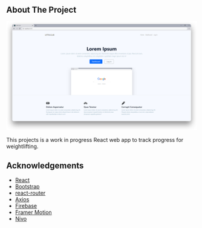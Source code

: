 <!-- ABOUT THE PROJECT -->

## About The Project

[![Product Name Screen Shot][product-screenshot]](https://github.com/danielolaszy/lifting-app)

This projects is a work in progress React web app to track progress for weightlifting.

<!-- ACKNOWLEDGEMENTS -->

## Acknowledgements

- [React](https://reactjs.org/)
- [Bootstrap](https://getbootstrap.com/)
- [react-router](https://reactrouter.com/)
- [Axios](https://axios-http.com/)
- [Firebase](https://firebase.google.com/)
- [Framer Motion](https://www.framer.com/motion/)
- [Nivo](https://nivo.rocks/)

<!-- MARKDOWN LINKS & IMAGES -->
<!-- https://www.markdownguide.org/basic-syntax/#reference-style-links -->

[product-screenshot]: images/screenshot.png
